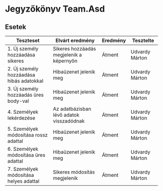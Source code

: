# Jegyzőkönyv Team.Asd

## Esetek

Teszteset                       |   Elvárt eredmény               |   Eredmény   | Tesztelte
----------------------------|--------------------------|----------------------|---------------
1. Új személy hozzáadása sikeres | Sikeres hozzáadás megjelenik a képernyőn | Átment   | Udvardy Márton   
2. Új személy hozzáadása hibás adatokkal | Hibaüzenet jelenik meg | Átment |Udvardy Márton   
3. Új személy hozzáadás üres body-val | Hibaüzenet jelenik meg |  Átment | Udvardy Márton
4. Személyek lekérdezése | Az adatbázisban lévő adatok visszadódnak | Átment | Udvardy Márton
5. Személyek módosítása rossz adattal | Hibaüzenet jelenik meg | Átment | Udvardy Márton
6. Személyek módosítása üres adattal | Hibaüzenet jelenik meg | Átment | Udvardy Márton
7. Személyek módosítása helyes adattal | Sikeres módosítás megjelenik | Átment | Udvardy Márton
